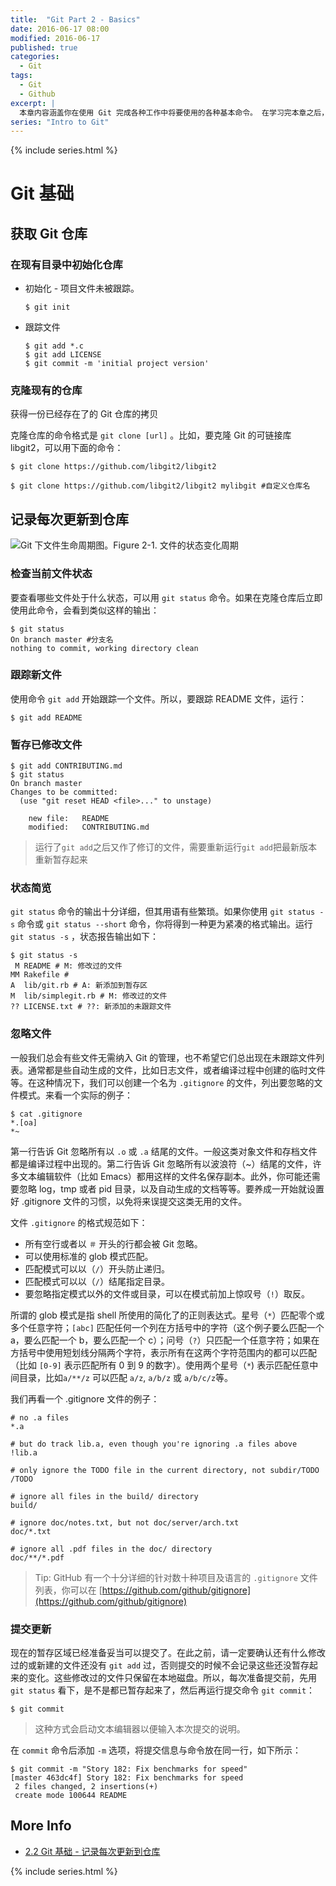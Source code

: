 ```yaml
---
title:  "Git Part 2 - Basics"
date: 2016-06-17 08:00
modified: 2016-06-17
published: true
categories: 
  - Git
tags:
  - Git
  - Github
excerpt: |
  本章内容涵盖你在使用 Git 完成各种工作中将要使用的各种基本命令。 在学习完本章之后，你应该能够配置并初始化一个仓库（repository）、开始或停止跟踪（track）文件、暂存（stage）或提交（commit)更改
series: "Intro to Git"
---
```

{% include series.html %}

# Git 基础 

## 获取 Git 仓库

### 在现有目录中初始化仓库
* 初始化 - 项目文件未被跟踪。

  ```git
  $ git init
  ```

* 跟踪文件

  ```git
  $ git add *.c
  $ git add LICENSE
  $ git commit -m 'initial project version'
  ```

### 克隆现有的仓库

获得一份已经存在了的 Git 仓库的拷贝

克隆仓库的命令格式是 `git clone [url]` 。比如，要克隆 Git 的可链接库 libgit2，可以用下面的命令：

```git
$ git clone https://github.com/libgit2/libgit2
```

```
$ git clone https://github.com/libgit2/libgit2 mylibgit #自定义仓库名
```

## 记录每次更新到仓库

![Git 下文件生命周期图。](https://git-scm.com/book/en/v2/book/02-git-basics/images/lifecycle.png)Figure 2-1. 文件的状态变化周期

### 检查当前文件状态

要查看哪些文件处于什么状态，可以用 `git status` 命令。如果在克隆仓库后立即使用此命令，会看到类似这样的输出：

```git
$ git status
On branch master #分支名
nothing to commit, working directory clean 
```

### 跟踪新文件

使用命令 `git add` 开始跟踪一个文件。所以，要跟踪 README 文件，运行：

```git
$ git add README
```

### 暂存已修改文件

```git
$ git add CONTRIBUTING.md
$ git status
On branch master
Changes to be committed:
  (use "git reset HEAD <file>..." to unstage)

    new file:   README
    modified:   CONTRIBUTING.md
```

> 运行了`git add`之后又作了修订的文件，需要重新运行`git add`把最新版本重新暂存起来

### 状态简览

`git status` 命令的输出十分详细，但其用语有些繁琐。如果你使用 `git status -s` 命令或 `git status --short` 命令，你将得到一种更为紧凑的格式输出。运行 `git status -s` ，状态报告输出如下：

```git
$ git status -s
 M README # M: 修改过的文件
MM Rakefile # 
A  lib/git.rb # A: 新添加到暂存区
M  lib/simplegit.rb # M: 修改过的文件
?? LICENSE.txt # ??: 新添加的未跟踪文件
```

### 忽略文件

一般我们总会有些文件无需纳入 Git 的管理，也不希望它们总出现在未跟踪文件列表。通常都是些自动生成的文件，比如日志文件，或者编译过程中创建的临时文件等。在这种情况下，我们可以创建一个名为 `.gitignore` 的文件，列出要忽略的文件模式。来看一个实际的例子：

```ｇｉｔ
$ cat .gitignore
*.[oa]
*~
```

第一行告诉 Git 忽略所有以 `.o` 或 `.a` 结尾的文件。一般这类对象文件和存档文件都是编译过程中出现的。第二行告诉 Git 忽略所有以波浪符（~）结尾的文件，许多文本编辑软件（比如 Emacs）都用这样的文件名保存副本。此外，你可能还需要忽略 log，tmp 或者 pid 目录，以及自动生成的文档等等。要养成一开始就设置好 .gitignore 文件的习惯，以免将来误提交这类无用的文件。

文件 `.gitignore` 的格式规范如下：

- 所有空行或者以 `＃` 开头的行都会被 Git 忽略。
- 可以使用标准的 glob 模式匹配。
- 匹配模式可以以（`/`）开头防止递归。
- 匹配模式可以以（`/`）结尾指定目录。
- 要忽略指定模式以外的文件或目录，可以在模式前加上惊叹号（`!`）取反。

所谓的 glob 模式是指 shell 所使用的简化了的正则表达式。星号（`*`）匹配零个或多个任意字符；`[abc]` 匹配任何一个列在方括号中的字符（这个例子要么匹配一个 a，要么匹配一个 b，要么匹配一个 c）；问号（`?`）只匹配一个任意字符；如果在方括号中使用短划线分隔两个字符，表示所有在这两个字符范围内的都可以匹配（比如 `[0-9]` 表示匹配所有 0 到 9 的数字）。使用两个星号（`*`) 表示匹配任意中间目录，比如`a/**/z` 可以匹配 `a/z`, `a/b/z` 或 `a/b/c/z`等。

我们再看一个 .gitignore 文件的例子：

```
# no .a files
*.a

# but do track lib.a, even though you're ignoring .a files above
!lib.a

# only ignore the TODO file in the current directory, not subdir/TODO
/TODO

# ignore all files in the build/ directory
build/

# ignore doc/notes.txt, but not doc/server/arch.txt
doc/*.txt

# ignore all .pdf files in the doc/ directory
doc/**/*.pdf
```

> Tip: GitHub 有一个十分详细的针对数十种项目及语言的 `.gitignore` 文件列表，你可以在 [https://github.com/github/gitignore](https://github.com/github/gitignore)

### 提交更新

现在的暂存区域已经准备妥当可以提交了。在此之前，请一定要确认还有什么修改过的或新建的文件还没有 `git add` 过，否则提交的时候不会记录这些还没暂存起来的变化。这些修改过的文件只保留在本地磁盘。所以，每次准备提交前，先用 `git status` 看下，是不是都已暂存起来了，然后再运行提交命令 `git commit`：

```git
$ git commit
```

>  这种方式会启动文本编辑器以便输入本次提交的说明。

在 `commit` 命令后添加 `-m` 选项，将提交信息与命令放在同一行，如下所示：

```git
$ git commit -m "Story 182: Fix benchmarks for speed"
[master 463dc4f] Story 182: Fix benchmarks for speed
 2 files changed, 2 insertions(+)
 create mode 100644 README
```

## More Info

* [2.2 Git 基础 - 记录每次更新到仓库](https://git-scm.com/book/zh/v2/Git-%E5%9F%BA%E7%A1%80-%E8%AE%B0%E5%BD%95%E6%AF%8F%E6%AC%A1%E6%9B%B4%E6%96%B0%E5%88%B0%E4%BB%93%E5%BA%93)

{% include series.html %}
